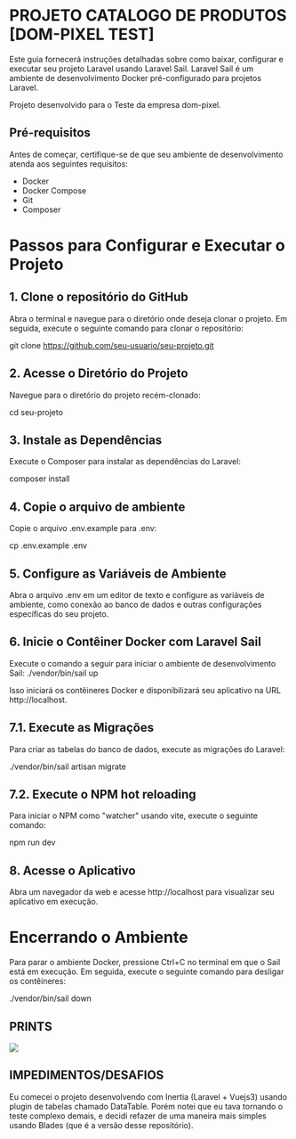# PROJETO CATALOGO DE PRODUTOS [DOM-PIXEL TEST]


Este guia fornecerá instruções detalhadas sobre como baixar, configurar e executar seu projeto Laravel usando Laravel Sail. Laravel Sail é um ambiente de desenvolvimento Docker pré-configurado para projetos Laravel.


Projeto desenvolvido para o Teste da empresa dom-pixel.


## Pré-requisitos

Antes de começar, certifique-se de que seu ambiente de desenvolvimento atenda aos seguintes requisitos:

- Docker
- Docker Compose
- Git
- Composer


# Passos para Configurar e Executar o Projeto

## 1. Clone o repositório do GitHub
Abra o terminal e navegue para o diretório onde deseja clonar o projeto. Em seguida, execute o seguinte comando para clonar o repositório:

git clone https://github.com/seu-usuario/seu-projeto.git


## 2. Acesse o Diretório do Projeto
Navegue para o diretório do projeto recém-clonado:

cd seu-projeto


## 3. Instale as Dependências
Execute o Composer para instalar as dependências do Laravel:

composer install



## 4. Copie o arquivo de ambiente
Copie o arquivo .env.example para .env:

cp .env.example .env



## 5. Configure as Variáveis de Ambiente
Abra o arquivo .env em um editor de texto e configure as variáveis de ambiente, como conexão ao banco de dados e outras configurações específicas do seu projeto.



## 6. Inicie o Contêiner Docker com Laravel Sail
Execute o comando a seguir para iniciar o ambiente de desenvolvimento Sail:
./vendor/bin/sail up


Isso iniciará os contêineres Docker e disponibilizará seu aplicativo na URL http://localhost.


## 7.1. Execute as Migrações
Para criar as tabelas do banco de dados, execute as migrações do Laravel:

./vendor/bin/sail artisan migrate

## 7.2. Execute o NPM hot reloading
Para iniciar o NPM como "watcher" usando vite, execute o seguinte comando:

npm run dev



## 8. Acesse o Aplicativo
Abra um navegador da web e acesse http://localhost para visualizar seu aplicativo em execução.

# Encerrando o Ambiente

Para parar o ambiente Docker, pressione Ctrl+C no terminal em que o Sail está em execução. Em seguida, execute o seguinte comando para desligar os contêineres:

./vendor/bin/sail down


## PRINTS
<img src="https://img001.prntscr.com/file/img001/C1JsgWXYQ1y_5mC0vKv1_g.png">

## IMPEDIMENTOS/DESAFIOS
Eu comecei o projeto desenvolvendo com Inertia (Laravel + Vuejs3) usando plugin de tabelas chamado DataTable. Porém notei que eu tava tornando o teste complexo demais, e decidi refazer de uma maneira mais simples usando Blades (que é a versão desse repositório).